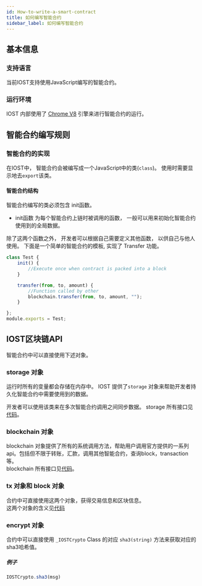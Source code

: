 ```yaml
---
id: How-to-write-a-smart-contract
title: 如何编写智能合约
sidebar_label: 如何编写智能合约
---
```


## 基本信息

### 支持语言

当前IOST支持使用JavaScript编写的智能合约。

### 运行环境

IOST 内部使用了 [Chrome V8](https://developers.google.com/v8) 引擎来进行智能合约的运行。

## 智能合约编写规则

### 智能合约的实现

在IOST中， 智能合约会被编写成一个JavaScript中的类(```class```)。 使用时需要显示地去```export```该类。

#### 智能合约结构

智能合约编写的类必须包含 init函数。   

- init函数 为每个智能合约上链时被调用的函数， 一般可以用来初始化智能合约使用到的全局数据。

除了这两个函数之外， 开发者可以根据自己需要定义其他函数， 以供自己与他人使用。 下面是一个简单的智能合约的模板, 实现了 Transfer 功能。

```javascript
class Test {
    init() {
        //Execute once when contract is packed into a block
    }

    transfer(from, to, amount) {
        //Function called by other
        blockchain.transfer(from, to, amount, "");
    }

};
module.exports = Test;
```

## IOST区块链API
智能合约中可以直接使用下述对象。

### storage 对象

运行时所有的变量都会存储在内存中。 IOST 提供了```storage``` 对象来帮助开发者持久化智能合约中需要使用到的数据。

开发者可以使用该类来在多次智能合约调用之间同步数据。
storage 所有接口见[代码](https://github.com/iost-official/go-iost/blob/master/vm/v8vm/v8/libjs/storage.js)。

### blockchain 对象

blockchain 对象提供了所有的系统调用方法，帮助用户调用官方提供的一系列api。包括但不限于转账，汇款，调用其他智能合约，查询block，transaction等。   
blockchain 所有接口见[代码](https://github.com/iost-official/go-iost/blob/master/vm/v8vm/v8/libjs/blockchain.js)。

### tx 对象和 block 对象
合约中可直接使用这两个对象，获得交易信息和区块信息。   
这两个对象的含义见[代码](https://github.com/iost-official/go-iost/blob/master/vm/v8vm/v8/sandbox.cc#L29)

### encrypt 对象
合约中可以直接使用 ```_IOSTCrypto``` Class 的对应 ```sha3(string)``` 方法来获取对应的sha3哈希值。
##### 例子

```js
IOSTCrypto.sha3(msg)
```


